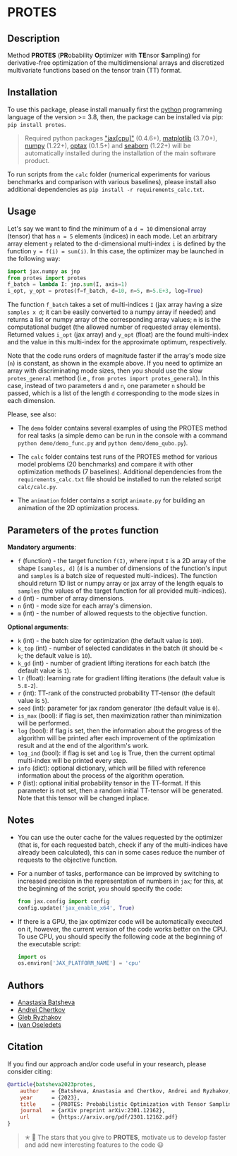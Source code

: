 # PROTES


## Description

Method **PROTES** (**PR**obability **O**ptimizer with **TE**nsor **S**ampling) for derivative-free optimization of the multidimensional arrays and  discretized multivariate functions based on the tensor train (TT) format.


## Installation

To use this package, please install manually first the [python](https://www.python.org) programming language of the version >= 3.8, then, the package can be installed via pip: `pip install protes`.

> Required python packages ["jax[cpu]"](https://github.com/google/jax) (0.4.6+), [matplotlib](https://matplotlib.org/) (3.7.0+), [numpy](https://numpy.org) (1.22+), [optax](https://github.com/deepmind/optax) (0.1.5+) and [seaborn](https://seaborn.pydata.org/) (1.22+) will be automatically installed during the installation of the main software product.

To run scripts from the `calc` folder (numerical experiments for various benchmarks and comparison with various baselines), please install also additional dependencies as `pip install -r requirements_calc.txt`.


## Usage

Let's say we want to find the minimum of a `d = 10` dimensional array (tensor) that has `n = 5` elements (indices) in each mode. Let an arbitrary array element `y` related to the d-dimensional multi-index `i` is defined by the function `y = f(i) = sum(i)`. In this case, the optimizer may be launched in the following way:

```python
import jax.numpy as jnp
from protes import protes
f_batch = lambda I: jnp.sum(I, axis=1)
i_opt, y_opt = protes(f=f_batch, d=10, n=5, m=5.E+3, log=True)
```

The function `f_batch` takes a set of multi-indices `I` (jax array having a size `samples x d`; it can be easily converted to a numpy array if needed) and returns a list or numpy array of the corresponding array values; `m` is is the computational budget (the allowed number of requested array elements). Returned values `i_opt` (jax array) and `y_opt` (float) are the found multi-index and the value in this multi-index for the approximate optimum, respectively.

Note that the code runs orders of magnitude faster if the array's mode size (`n`) is constant, as shown in the example above. If you need to optimize an array with discriminating mode sizes, then you should use the slow `protes_general` method (i.e., `from protes import protes_general`). In this case, instead of two parameters `d` and `n`, one parameter `n` should be passed, which is a list of the length `d` corresponding to the mode sizes in each dimension.

Please, see also:

- The `demo` folder contains several examples of using the PROTES method for real tasks (a simple demo can be run in the console with a command `python demo/demo_func.py` and `python demo/demo_qubo.py`).

- The `calc` folder contains test runs of the PROTES method for various model problems (20 benchmarks) and compare it with other optimization methods (7 baselines). Additional dependencies from the `requirements_calc.txt` file should be installed to run the related script `calc/calc.py`.

- The `animation` folder contains a script `animate.py` for building an animation of the 2D optimization process.


## Parameters of the `protes` function

**Mandatory arguments**:

- `f` (function) - the target function `f(I)`, where input `I` is a 2D array of the shape `[samples, d]` (`d` is a number of dimensions of the function's input and `samples` is a batch size of requested multi-indices). The function should return 1D list or numpy array or jax array of the length equals to `samples` (the values of the target function for all provided multi-indices).
- `d` (int) - number of array dimensions.
- `n` (int) - mode size for each array's dimension.
- `m` (int) - the number of allowed requests to the objective function.

**Optional arguments**:

- `k` (int) - the batch size for optimization (the default value is `100`).
- `k_top` (int) - number of selected candidates in the batch (it should be `< k`; the default value is `10`).
- `k_gd` (int) - number of gradient lifting iterations for each batch (the default value is `1`).
- `lr` (float): learning rate for gradient lifting iterations (the default value is `5.E-2`).
- `r` (int): TT-rank of the constructed probability TT-tensor (the default value is `5`).
- `seed` (int): parameter for jax random generator (the default value is `0`).
- `is_max` (bool): if flag is set, then maximization rather than minimization will be performed.
- `log` (bool): if flag is set, then the information about the progress of the algorithm will be printed after each improvement of the optimization result and at the end of the algorithm's work.
- `log_ind` (bool): if flag is set and `log` is True, then the current optimal multi-index will be printed every step.
- `info` (dict): optional dictionary, which will be filled with reference information about the process of the algorithm operation.
- `P` (list): optional initial probability tensor in the TT-format. If this parameter is not set, then a random initial TT-tensor will be generated. Note that this tensor will be changed inplace.


## Notes

- You can use the outer cache for the values requested by the optimizer (that is, for each requested batch, check if any of the multi-indices have already been calculated), this can in some cases reduce the number of requests to the objective function.

- For a number of tasks, performance can be improved by switching to increased precision in the representation of numbers in `jax`; for this, at the beginning of the script, you should specify the code:
    ```python
    from jax.config import config
    config.update('jax_enable_x64', True)
    ```

- If there is a GPU, the jax optimizer code will be automatically executed on it, however, the current version of the code works better on the CPU. To use CPU, you should specify the following code at the beginning of the executable script:
    ```python
    import os
    os.environ['JAX_PLATFORM_NAME'] = 'cpu'
    ```


## Authors

- [Anastasia Batsheva](https://github.com/anabatsh)
- [Andrei Chertkov](https://github.com/AndreiChertkov)
- [Gleb Ryzhakov](https://github.com/G-Ryzhakov)
- [Ivan Oseledets](https://github.com/oseledets)


## Citation

If you find our approach and/or code useful in your research, please consider citing:

```bibtex
@article{batsheva2023protes,
    author    = {Batsheva, Anastasia and Chertkov, Andrei and Ryzhakov, Gleb and Oseledets, Ivan},
    year      = {2023},
    title     = {PROTES: Probabilistic Optimization with Tensor Sampling},
    journal   = {arXiv preprint arXiv:2301.12162},
    url       = {https://arxiv.org/pdf/2301.12162.pdf}
}
```

> ✭ 🚂 The stars that you give to **PROTES**, motivate us to develop faster and add new interesting features to the code 😃
